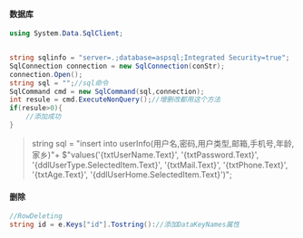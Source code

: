 #### 数据库

~~~ C#
using System.Data.SqlClient;


string sqlinfo = "server=.;database=aspsql;Integrated Security=true";
SqlConnection connection = new SqlConnection(conStr);
connection.Open();
string sql = "";//sql命令
SqlCommand cmd = new SqlCommand(sql,connection);
int resule = cmd.ExecuteNonQuery();//增删改都用这个方法
if(resule>0){
    //添加成功
}
~~~



> string sql = "insert into userInfo(用户名,密码,用户类型,邮箱,手机号,年龄,家乡)"+
>                 $"values('{txtUserName.Text}', '{txtPassword.Text}', '{ddlUserType.SelectedItem.Text}', '{txtMail.Text}', '{txtPhone.Text}', '{txtAge.Text}', '{ddlUserHome.SelectedItem.Text}')";



#### 删除
~~~ C#
//RowDeleting
string id = e.Keys["id"].Tostring()://添加DataKeyNames属性
~~~

